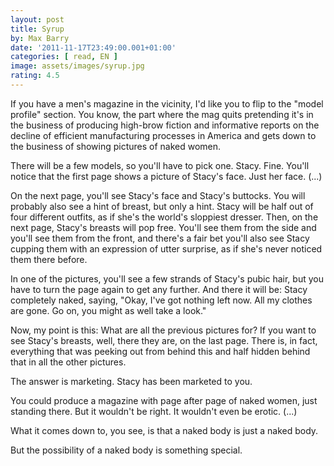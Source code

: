 ```yaml
---
layout: post
title: Syrup
by: Max Barry
date: '2011-11-17T23:49:00.001+01:00'
categories: [ read, EN ]
image: assets/images/syrup.jpg
rating: 4.5
---
```


If you have a men's magazine in the vicinity, I'd like you to flip to the "model profile" section. You know, the part where the mag quits pretending it's in the business of producing high-brow fiction and informative reports on the decline of efficient manufacturing processes in America and gets down to the business of showing pictures of naked women.
<p/>
There will be a few models, so you'll have to pick one. Stacy. Fine. You'll notice that the first page shows a picture of Stacy's face. Just her face. (...)
<p/>
On the next page, you'll see Stacy's face and Stacy's buttocks. You will probably also see a hint of breast, but only a hint. Stacy will be half out of four different outfits, as if she's the world's sloppiest dresser. Then, on the next page, Stacy's breasts will pop free. You'll see them from the side and you'll see them from the front, and there's a fair bet you'll also see Stacy cupping them with an expression of utter surprise, as if she's never noticed them there before.
<p/>
In one of the pictures, you'll see a few strands of Stacy's pubic hair, but you have to turn the page again to get any further. And there it will be: Stacy completely naked, saying, "Okay, I've got nothing left now. All my clothes are gone. Go on, you might as well take a look."
<p/>
Now, my point is this: What are all the previous pictures for? If you want to see Stacy's breasts, well, there they are, on the last page. There is, in fact, everything that was peeking out from behind this and half hidden behind that in all the other pictures.
<p/>
The answer is marketing. Stacy has been marketed to you.
<p/>
You could produce a magazine with page after page of naked women, just standing there. But it wouldn't be right. It wouldn't even be erotic. (...)
<p/>
What it comes down to, you see, is that a naked body is just a naked body.
<p/>
But the possibility of a naked body is something special.
